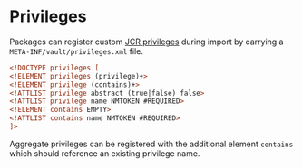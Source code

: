 <!--
   Licensed to the Apache Software Foundation (ASF) under one or more
   contributor license agreements.  See the NOTICE file distributed with
   this work for additional information regarding copyright ownership.
   The ASF licenses this file to You under the Apache License, Version 2.0
   (the "License"); you may not use this file except in compliance with
   the License.  You may obtain a copy of the License at

       http://www.apache.org/licenses/LICENSE-2.0

   Unless required by applicable law or agreed to in writing, software
   distributed under the License is distributed on an "AS IS" BASIS,
   WITHOUT WARRANTIES OR CONDITIONS OF ANY KIND, either express or implied.
   See the License for the specific language governing permissions and
   limitations under the License.
-->

Privileges
===========

Packages can register custom [JCR privileges](https://docs.adobe.com/docs/en/spec/jcr/2.0/16_Access_Control_Management.html#16.2%20Privilege%20Discovery) during import by carrying a `META-INF/vault/privileges.xml` file. 

```xml
<!DOCTYPE privileges [
<!ELEMENT privileges (privilege)+>
<!ELEMENT privilege (contains)+>
<!ATTLIST privilege abstract (true|false) false>
<!ATTLIST privilege name NMTOKEN #REQUIRED>
<!ELEMENT contains EMPTY>
<!ATTLIST contains name NMTOKEN #REQUIRED>
]>
```

Aggregate privileges can be registered with the additional element `contains` which should reference an existing privilege name.
